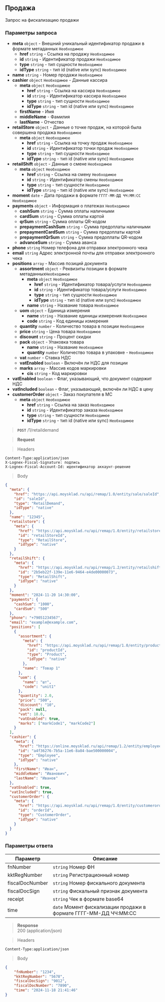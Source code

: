 ## Продажа

Запрос на фискализацию продажи

### Параметры запроса&#8203;
+ **meta** `object` - Внешний уникальный идентификатор продажи в формате метаданных `Необходимое`
    + **href** `string` - Ссылка на продажу `Необходимое`
    + **id** `string` - Идентификатор продажи `Необходимое`
    + **type** `string` - тип сущности `Необходимое`
    + **idType** `string` - тип id (native или sync) `Необходимое`
+ **name** `string` - Номер продажи `Необходимое`
+ **cashier** `object` `Необходимое` - Данные кассира
    + **meta** `object` `Необходимое`
        + **href** `string` - Ссылка на кассира `Необходимое`
        + **id** `string` - Идентификатор кассира `Необходимое`
        + **type** `string` - тип сущности `Необходимое`
        + **idType** `string` - тип id (native или sync) `Необходимое`
    + **firstName** - Имя
    + **middleName** - Фамилия
    + **lastName** - Отчество
+ **retailStore** `object` - Данные о точке продаж, на которой была совершена продажа `Необходимое`
    + **meta** `object` `Необходимое`
        + **href** `string` - Ссылка на точку продаж `Необходимое`
        + **id** `string` - Идентификатор точки продаж `Необходимое`
        + **type** `string` - тип сущности `Необходимое`
        + **idType** `string` - тип id (native или sync) `Необходимое`
+ **retailShift** `object` - Данные о смене `Необходимое`
    + **meta** `object` `Необходимое`
        + **href** `string` - Ссылка на смену `Необходимое`
        + **id** `string` - Идентификатор смены `Необходимое`
        + **type** `string` - тип сущности `Необходимое`
        + **idType** `string` - тип id (native или sync) `Необходимое`
+ **moment** `date` - Дата продажи в формате `ГГГГ-ММ-ДД ЧЧ:ММ:СС` `Необходимое`
+ **payments** `object` - Информация о платежах `Необходимое`
    + **cashSum** `string` - Сумма оплаты наличными
    + **cardSum** `string` - Сумма оплаты картой
    + **qrSum** `string` - Сумма оплаты QR-кодом
    + **prepaymentCashSum** `string` - Сумма предоплаты наличными
    + **prepaymentCardSum** `string` - Сумма предоплаты картой
    + **prepaymentQrSum** `string` - Сумма предоплаты QR-кодом
    + **advanceSum** `string` - Сумма аванса
+ **phone** `string` Номер телефона для отправки электронного чека
+ **email** `string` Адрес электронной почты для отправки электронного чека
+ **positions** `array` - Массив позиций документа
    + **assortment** `object` - Реквизиты позиции в формате метаданных`Необходимое`
        + **meta** `object` `Необходимое`
            + **href** `string` - Идентификатор товара/услуги `Необходимое`
            + **id** `string` - Идентификатор товара/услуги `Необходимое`
            + **type** `string` - тип сущности `Необходимое`
            + **idType** `string` - тип id (native или sync) `Необходимое`
        + **name** `string` - Название товара `Необходимое`
    + **uom** `object` - Единица измерения
        + **name** `string` - Название единицы измерения `Необходимое`
        + **code** `string` - Код единицы измерения
    + **quantity** `number` - Количество товара в позиции `Необходимое`
    + **price** `string` - Цена товара `Необходимое`
    + **discount** `string` - Процент скидки
    + **pack** `object` - Упаковка товара
        + **name** `string` - Название `Необходимое`
        + **quantity** `number` Количество товара в упаковке - `Необходимое`
    + **vat** `number` - Ставка НДС
    + **vatEnabled** `boolean` - Включён ли НДС для позиции
    + **marks** `array` - Массив кодов маркировки
        + **cis** `string` - Код маркировки
+ **vatEnabled** `boolean` - Флаг, указывающий, что документ содержит НДС
+ **vatIncluded** `boolean` - Флаг, указывающий, включён ли НДС в цену
+ **customerOrder** `object` - Заказ покупателя в МС
  + **meta** `object` `Необходимое`
    + **href** `string` - Ссылка на заказ `Необходимое`
    + **id** `string` - Идентификатор заказа `Необходимое`
    + **type** `string` - тип сущности `Необходимое`
    + **idType** `string` - тип id (native или sync) `Необходимое`

> **`POST`**
> /1/retaildemand

> **Request**

> Headers

```
Content-Type:application/json
X-Lognex-Fiscal-Signature: подпись
X-Lognex-Fiscal-Account-Id: идентификатор аккаунт-решение
```

> Body

```json
{
  "meta": {
    "href": "https://api.moysklad.ru/api/remap/1.0/entity/sale/saleId",
    "id": "saleId",
    "type": "RetailDemand",
    "idType": "native"
  },
  "name": "12345",
  "retailstore": {
    "meta": {
      "href": "https://api.moysklad.ru/api/remap/1.0/entity/retailstore/retailStoreId",
      "id": "retailStoreId",
      "type": "RetailStore",
      "idType": "native"
    }
  },
  "retailShift": {
    "meta": {
      "href": "https://api.moysklad.ru/api/remap/1.2/entity/retailshift/2b5eb22f-139e-11e6-9464-e4de00000073",
      "id": "2b5eb22f-139e-11e6-9464-e4de00000073",
      "type": "RetailShift",
      "idType": "native"
    }
  },
  "moment": "2024-11-20 14:30:00",
  "payments": {
    "cashSum": "1000",
    "cardSum": "500"
  },
  "phone": "+79051234567",
  "email": "example@example.com",
  "positions": [
    {
      "assortment": {
        "meta": {
          "href": "https://api.moysklad.ru/api/remap/1.0/entity/product/productId",
          "id": "productId",
          "type": "Product",
          "idType": "native"
        },
        "name": "Товар 1"
      },
      "uom": {
        "name": "шт",
        "code": "unit1"
      },
      "quantity": 2.0,
      "price": "500",
      "discount": "10",
      "pack": null,
      "vat": 18.0,
      "vatEnabled": true,
      "marks": ["markCode1", "markCode2"]
    }
  ],
  "cashier": {
    "meta": {
      "href": "https://online.moysklad.ru/api/remap/1.2/entity/employee/a4f36276-7b5a-11e6-8a84-bae500000004",
      "id": "a4f36276-7b5a-11e6-8a84-bae500000004",
      "type": "Employee",
      "idType": "native"
    },
    "firstName": "Иван",
    "middleName": "Иванович",
    "lastName": "Иванов"
  },
  "vatEnabled": true,
  "vatIncluded": true,
  "customerOrder": {
    "meta": {
      "href": "https://api.moysklad.ru/api/remap/1.0/entity/customerorder/orderId",
      "id": "orderId",
      "type": "CustomerOrder",
      "idType": "native"
    }
  }
}
```

### Параметры ответа&#8203;
| Параметр        | Описание                                                         |
|-----------------|------------------------------------------------------------------|
| fnNumber        | `string` Номер ФН                                                |
| kktRegNumber    | `string` Регистрационный номер                                   |
| fiscalDocNumber | `string` Номер фискального документа                             |
| fiscalDocSign   | `string` Фискальный признак документа                            |
| receipt         | `string` Чек в формате base64                                    |
| time            | `date` Момент фискализации продажи в формате ГГГГ-ММ-ДД ЧЧ:ММ:СС |

> **Response**   
> 200 (application/json)

> Headers

```
Content-Type:application/json
```

> Body

```json
{
    "fnNumber": "1234",
    "kktRegNumber": "5678",
    "fiscalDocSign": "9012",
    "fiscalDocNumber": "7890",
    "time": "2024-11-18 21:41:46"
}
```
